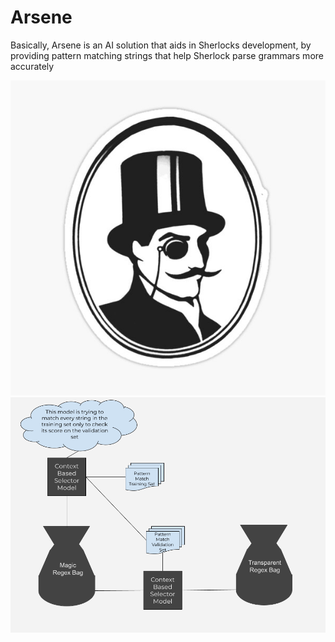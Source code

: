 # Arsene
Basically, Arsene is an AI solution that aids in Sherlocks development, by providing pattern matching strings that help Sherlock parse grammars more accurately

<img src="https://github.com/ItsZeusBro/Arsene/blob/e784c9610c1a9bb7a4c151875cc70e8ab0b02e51/Docs/Lupin.jpg"/>

<img src="https://github.com/ItsZeusBro/Arsene/blob/7ee72f363143b0d3430a4be1abd6d2d4e5561b4e/Docs/Arsene.png"/>
